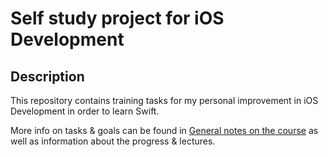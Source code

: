 # Self study project for iOS Development
 
## Description

This repository contains training tasks for my personal improvement in iOS Development in order to learn Swift.

More info on tasks & goals can be found in [General notes on the course](https://github.com/ashomanova/ios_development_course/blob/master/General%20notes%20on%20course.md) as well as information about the progress & lectures.
